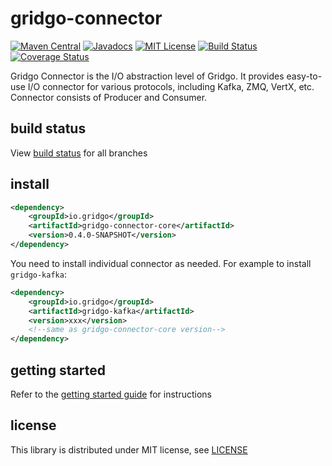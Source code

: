 # gridgo-connector

[![Maven Central](https://img.shields.io/maven-central/v/io.gridgo/gridgo-connector-core.svg)](http://mvnrepository.com/artifact/io.gridgo/gridgo-connector-core)
[![Javadocs](http://javadoc.io/badge/io.gridgo/gridgo-connector-core.svg)](http://javadoc.io/doc/io.gridgo/gridgo-connector-core)
[![MIT License](https://img.shields.io/badge/license-MIT-blue.svg)](LICENSE)
[![Build Status](https://travis-ci.org/gridgo/gridgo-connector.svg?branch=master)](https://travis-ci.org/gridgo/gridgo-connector)
[![Coverage Status](https://coveralls.io/repos/github/gridgo/gridgo-connector/badge.svg?branch=master&maxAge=86400)](https://coveralls.io/github/gridgo/gridgo-connector?branch=master)

Gridgo Connector is the I/O abstraction level of Gridgo. It provides easy-to-use I/O connector for various protocols, including Kafka, ZMQ, VertX, etc. Connector consists of Producer and Consumer.

## build status

View [build status](https://github.com/gridgo/gridgo-connector/wiki/build-status) for all branches

## install

```xml
<dependency>
    <groupId>io.gridgo</groupId>
    <artifactId>gridgo-connector-core</artifactId>
    <version>0.4.0-SNAPSHOT</version>
</dependency>
```

You need to install individual connector as needed. For example to install `gridgo-kafka`:

```xml
<dependency>
    <groupId>io.gridgo</groupId>
    <artifactId>gridgo-kafka</artifactId>
    <version>xxx</version>
    <!--same as gridgo-connector-core version-->
</dependency>
```

## getting started

Refer to the [getting started guide](https://github.com/gridgo/gridgo-connector/wiki/getting-started) for instructions

## license

This library is distributed under MIT license, see [LICENSE](LICENSE)
